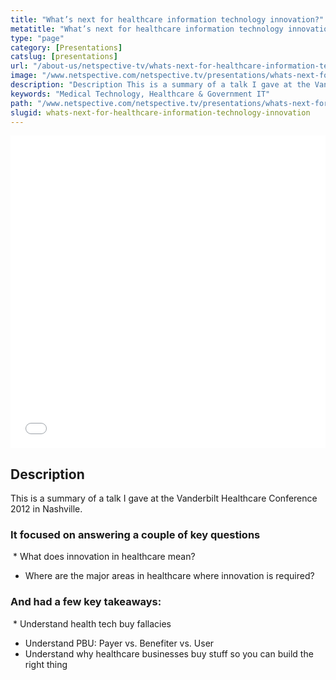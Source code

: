 ```yaml
---
title: "What’s next for healthcare information technology innovation?"
metatitle: "What’s next for healthcare information technology innovation? - Netspective"
type: "page"
category: [Presentations]
catslug: [presentations]
url: "/about-us/netspective-tv/whats-next-for-healthcare-information-technology-innovation/"
image: "/www.netspective.com/netspective.tv/presentations/whats-next-for-healthcare.jpg"
description: "Description This is a summary of a talk I gave at the Vanderbilt Healthcare Conference 2012 in Nashville. It focused on answering a couple of key questions: And had a few key takeaways"
keywords: "Medical Technology, Healthcare & Government IT"
path: "/www.netspective.com/netspective.tv/presentations/whats-next-for-healthcare.jpg"
slugid: whats-next-for-healthcare-information-technology-innovation
---
```


<iframe src="//speakerdeck.com/player/61f44ff0140f0130e3741231380e9611" width="100%" height="500" frameborder="0" allowfullscreen="allowfullscreen"></iframe>

## Description
This is a summary of a talk I gave at the Vanderbilt Healthcare Conference 2012 in Nashville.
### It focused on answering a couple of key questions

 * What does innovation in healthcare mean?
 * Where are the major areas in healthcare where innovation is required?
### And had a few key takeaways:

 * Understand health tech buy fallacies
 * Understand PBU: Payer vs. Benefiter vs. User
 * Understand why healthcare businesses buy stuff so you can build the right thing